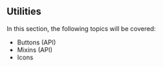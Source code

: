 
## Utilities

In this section, the following topics will be covered:

* Buttons (API)
* Mixins (API)
* Icons